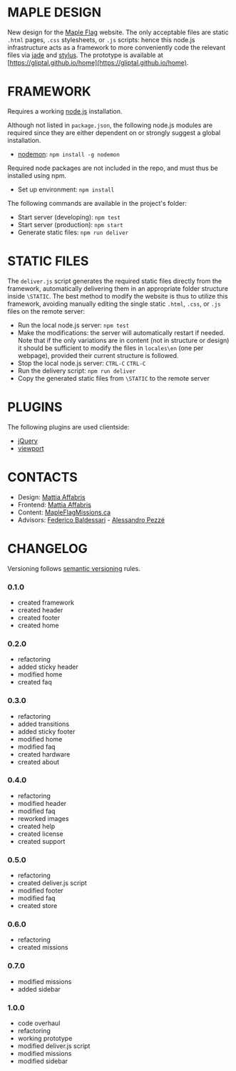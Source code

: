 MAPLE DESIGN
======

New design for the [Maple Flag](http://www3.sympatico.ca/tlaschuk/mapleflagmissions/) website. The only acceptable files are static `.html` pages, `.css` stylesheets, or `.js` scripts: hence this node.js infrastructure acts as a framework to more conveniently code the relevant files via [jade](http://jade-lang.com/) and [stylus](http://learnboost.github.io/stylus/). The prototype is available at [https://gliptal.github.io/home](https://gliptal.github.io/home).

FRAMEWORK
======

Requires a working [node.js](https://nodejs.org/en/) installation.

Although not listed in `package.json`, the following node.js modules are required since they are either dependent on or strongly suggest a global installation.

- [nodemon](http://nodemon.io/): `npm install -g nodemon`

Required node packages are not included in the repo, and must thus be installed using npm.

- Set up environment: `npm install`

The following commands are available in the project's folder:

- Start server (developing): `npm test`
- Start server (production): `npm start`
- Generate static files: `npm run deliver`

STATIC FILES
======

The `deliver.js` script generates the required static files directly from the framework, automatically delivering them in an appropriate folder structure inside `\STATIC`. The best method to modify the website is thus to utilize this framework, avoiding manually editing the single static `.html`, `.css`, or `.js` files on the remote server:

- Run the local node.js server: `npm test`
- Make the modifications: the server will automatically restart if needed. Note that if the only variations are in content (not in structure or design) it should be sufficient to modify the files in `locales\en` (one per webpage), provided their current structure is followed.
- Stop the local node.js server: `CTRL-C` `CTRL-C`
- Run the delivery script: `npm run deliver`
- Copy the generated static files from `\STATIC` to the remote server

PLUGINS
======

The following plugins are used clientside:

- [jQuery](https://jquery.com/)
- [viewport](http://www.appelsiini.net/projects/viewport)

CONTACTS
======

- Design: [Mattia Affabris](https://github.com/Gliptal)
- Frontend: [Mattia Affabris](https://github.com/Gliptal)
- Content: [MapleFlagMissions.ca](mailto:mapleflagmissions@gmail.com)
- Advisors: [Federico Baldessari](http://new.atletica.me/) - [Alessandro Pezzé](https://github.com/Naramsim)

CHANGELOG
======

Versioning follows [semantic versioning](http://semver.org/) rules.

### 0.1.0

- created framework
- created header
- created footer
- created home

### 0.2.0

- refactoring
- added sticky header
- modified home
- created faq

### 0.3.0

- refactoring
- added transitions
- added sticky footer
- modified home
- modified faq
- created hardware
- created about

### 0.4.0

- refactoring
- modified header
- modified faq
- reworked images
- created help
- created license
- created support

### 0.5.0

- refactoring
- created deliver.js script
- modified footer
- modified faq
- created store

### 0.6.0

- refactoring
- created missions

### 0.7.0

- modified missions
- added sidebar

### 1.0.0

- code overhaul
- refactoring
- working prototype
- modified deliver.js script
- modified missions
- modified sidebar